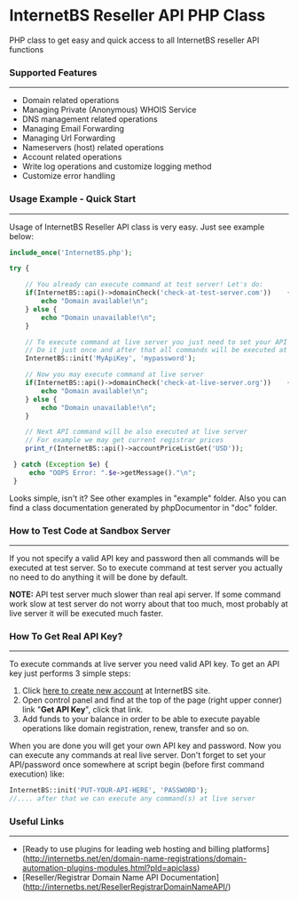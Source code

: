 # InternetBS Reseller API PHP Class
PHP class to get easy and quick access to all InternetBS reseller API functions

### Supported Features
--------
* Domain related operations
* Managing Private (Anonymous) WHOIS Service
* DNS management related operations
* Managing Email Forwarding
* Managing Url Forwarding
* Nameservers (host) related operations
* Account related operations
* Write log operations and customize logging method
* Customize error handling


### Usage Example - Quick Start
--------
Usage of InternetBS Reseller API class is very easy. Just see example below:
```php
include_once('InternetBS.php');

try {

    // You already can execute command at test server! Let's do:
    if(InternetBS::api()->domainCheck('check-at-test-server.com'))    {
        echo "Domain available!\n";
    } else {
        echo "Domain unavailable!\n";
    }

    // To execute command at live server you just need to set your API key and password.
    // Do it just once and after that all commands will be executed at live server.
    InternetBS::init('MyApiKey', 'mypassword');

    // Now you may execute command at live server
    if(InternetBS::api()->domainCheck('check-at-live-server.org'))    {
        echo "Domain available!\n";
    } else {
        echo "Domain unavailable!\n";
    }

    // Next API command will be also executed at live server
    // For example we may get current registrar prices
    print_r(InternetBS::api()->accountPriceListGet('USD'));

 } catch (Exception $e) {
     echo "OOPS Error: ".$e->getMessage()."\n";
 }
```

Looks simple, isn't it? See other examples in "example" folder. Also you can find a class documentation generated by phpDocumentor in "doc" folder.


### How to Test Code at Sandbox Server
--------
If you not specify a valid API key and password then all commands will be executed at test server. So to execute command at test server you actually no need to do anything it will be done by default.

**NOTE:** API test server much slower than real api server. If some command work slow at test server do not worry about that too much, most probably at live server it will be executed much faster.

### How To Get Real API Key?
--------
To execute commands at live server you need valid API key. To get an API key just performs 3 simple steps:

 1. Click  [here to create new account](https://internetbs.net/newaccount.html?pId=apiclass) at InternetBS site.
 2. Open control panel and find at the top of the page (right upper conner) link "**Get API Key**", click that link.
 3. Add funds to your balance in order to be able to execute payable operations like domain registration, renew, transfer and so on.

When you are done you will get your own API key and password. Now you can execute any commands at real live server. Don't forget to set your API/password once somewhere at script begin (before first command execution) like:
```php
InternetBS::init('PUT-YOUR-API-HERE', 'PASSWORD');
//.... after that we can execute any command(s) at live server
```

### Useful Links
--------
* [Ready to use plugins for leading web hosting and billing platforms] (http://internetbs.net/en/domain-name-registrations/domain-automation-plugins-modules.html?pId=apiclass)
* [Reseller/Registrar Domain Name API Documentation] (http://internetbs.net/ResellerRegistrarDomainNameAPI/)

